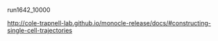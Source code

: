 run1642_10000

http://cole-trapnell-lab.github.io/monocle-release/docs/#constructing-single-cell-trajectories

